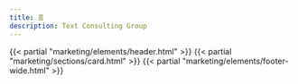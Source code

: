 ```yaml
---
title: 홈
description: Text Consulting Group
---
```


{{< partial "marketing/elements/header.html" >}}
{{< partial "marketing/sections/card.html" >}}
{{< partial "marketing/elements/footer-wide.html" >}}